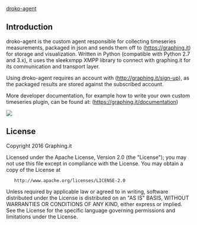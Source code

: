 [droko-agent](https://graphing.it)

## Introduction

droko-agent is the custom agent responsible for collecting timeseries measurements, packaged in json and sends them off to (https://graphing.it) for storage and visualization. 
Written in Python (compatible with Python 2.7 and 3.x), it uses the sleekxmpp XMPP library to connect with graphing.it for its communication and transport layer. 

Using droko-agent requires an account with (http://graphing.it/sign-up), as the packaged results are stored against the subscribed account.

More developer documentation, for example how to write your own custom timeseries plugin, can be found at: (https://graphing.it/documentation)

![](https://graphing.it/images/slider_img1_optimized.png)

## License

Copyright 2016 Graphing.it

   Licensed under the Apache License, Version 2.0 (the "License");
   you may not use this file except in compliance with the License.
   You may obtain a copy of the License at

       http://www.apache.org/licenses/LICENSE-2.0

   Unless required by applicable law or agreed to in writing, software
   distributed under the License is distributed on an "AS IS" BASIS,
   WITHOUT WARRANTIES OR CONDITIONS OF ANY KIND, either express or implied.
   See the License for the specific language governing permissions and
   limitations under the License.
